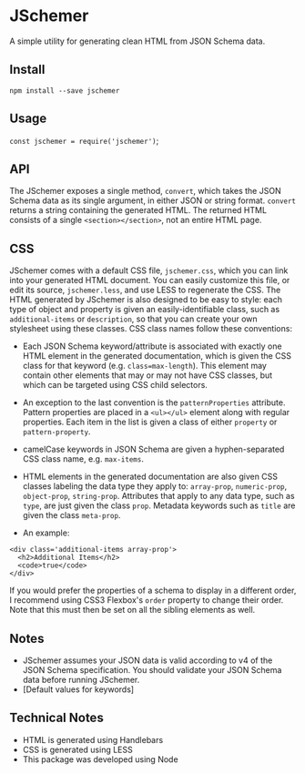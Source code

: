 # JSchemer
A simple utility for generating clean HTML from JSON Schema data.

## Install
`npm install --save jschemer`

## Usage
`const jschemer = require('jschemer')`;

## API
The JSchemer exposes a single method, `convert`, which takes the JSON Schema data as its single argument, in either JSON or string format. `convert` returns a string containing the generated HTML. The returned HTML consists of a single `<section></section>`, not an entire HTML page.

## CSS
JSchemer comes with a default CSS file, `jschemer.css`, which you can link into your generated HTML document. You can easily customize this file, or edit its source, `jschemer.less`, and use LESS to regenerate the CSS. The HTML generated by JSchemer is also designed to be easy to style: each type of object and property is given an easily-identifiable class, such as `additional-items` or `description`, so that you can create your own stylesheet using these classes. CSS class names follow these conventions:

* Each JSON Schema keyword/attribute is associated with exactly one HTML element in the generated documentation, which is given the CSS class for that keyword (e.g. `class=max-length`). This element may contain other elements that may or may not have CSS classes, but which can be targeted using CSS child selectors.

* An exception to the last convention is the `patternProperties` attribute. Pattern properties are placed in a `<ul></ul>` element along with regular properties. Each item in the list is given a class of either `property` or `pattern-property`.

* camelCase keywords in JSON Schema are given a hyphen-separated CSS class name, e.g. `max-items`.

* HTML elements in the generated documentation are also given CSS classes labeling the data type they apply to: `array-prop`, `numeric-prop`, `object-prop`, `string-prop`. Attributes that apply to any data type, such as `type`, are just given the class `prop`. Metadata keywords such as `title` are given the class `meta-prop`.

* An example:
```
<div class='additional-items array-prop'>
  <h2>Additional Items</h2>
  <code>true</code>
</div>
```

If you would prefer the properties of a schema to display in a different order, I recommend using CSS3 Flexbox's `order` property to change their order. Note that this must then be set on all the sibling elements as well.

## Notes
* JSchemer assumes your JSON data is valid according to v4 of the JSON Schema specification. You should validate your JSON Schema data before running JSchemer.
* [Default values for keywords]

## Technical Notes
* HTML is generated using Handlebars
* CSS is generated using LESS
* This package was developed using Node
